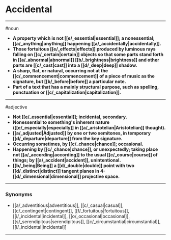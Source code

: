 # Accidental
---
#noun
- **A property which is not [[e/_essential|essential]]; a nonessential; [[a/_anything|anything]] happening [[a/_accidentally|accidentally]].**
- **Those fortuitous [[e/_effects|effects]] produced by luminous rays falling on [[c/_certain|certain]] objects so that some parts stand forth in [[a/_abnormal|abnormal]] [[b/_brightness|brightness]] and other parts are [[c/_cast|cast]] into a [[d/_deep|deep]] shadow.**
- **A sharp, flat, or natural, occurring not at the [[c/_commencement|commencement]] of a piece of music as the signature, but [[b/_before|before]] a particular note.**
- **Part of a text that has a mainly structural purpose, such as spelling, punctuation or [[c/_capitalization|capitalization]].**
---
#adjective
- **Not [[e/_essential|essential]]; incidental, secondary.**
- **Nonessential to something's inherent nature ([[e/_especially|especially]] in [[a/_aristotelian|Aristotelian]] thought).**
- **[[a/_adjusted|Adjusted]] by one or two semitones, in temporary [[d/_departure|departure]] from the key signature.**
- **Occurring sometimes, by [[c/_chance|chance]]; occasional.**
- **Happening by [[c/_chance|chance]], or unexpectedly; taking place not [[a/_according|according]] to the usual [[c/_course|course]] of things; by [[a/_accident|accident]], unintentional.**
- **[[b/_being|Being]] a [[d/_double|double]] point with two [[d/_distinct|distinct]] tangent planes in 4-[[d/_dimensional|dimensional]] projective space.**
---
### Synonyms
- [[a/_adventitious|adventitious]], [[c/_casual|casual]], [[c/_contingent|contingent]], [[f/_fortuitous|fortuitous]], [[i/_incidental|incidental]], [[o/_occasional|occasional]], [[s/_serendipitous|serendipitous]], [[c/_circumstantial|circumstantial]], [[i/_incidental|incidental]]
---
